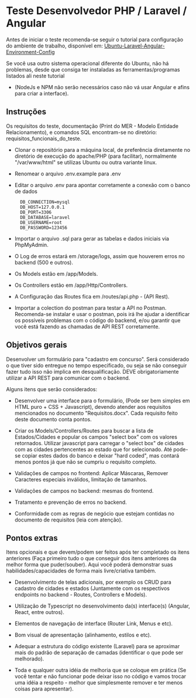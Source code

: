 

# Teste Desenvolvedor PHP / Laravel / Angular

Antes de iniciar o teste recomenda-se seguir o tutorial para configuração
do ambiente de trabalho, disponível em: [Ubuntu-Laravel-Angular-Environment-Config](https://github.com/DaanKrug/Ubuntu-Laravel-Angular-Environment-Config)

Se você usa outro sistema operacional diferente do Ubuntu, não há problemas, desde que consiga
ter instaladas as ferramentas/programas listados ali neste tutorial 
- (NodeJs e NPM não serão necessários caso não vá usar Angular e afins para criar a interface).


## Instruções

Os requisitos do teste, documentação (Print do MER - Modelo Entidade Relacionamento),
e comandos SQL encontram-se no diretório: requisitos_funcionais_do_teste.

- Clonar o repositório para a máquina local, de preferência diretamente no
diretório de execução do apache/PHP (para facilitar), normalmente "/var/www/html" se utilizas Ubuntu
ou outra variante linux.

- Renomear o arquivo .env.example para .env

- Editar o arquivo .env para apontar corretamente a conexão com o banco de dados
	
		DB_CONNECTION=mysql
		DB_HOST=127.0.0.1
		DB_PORT=3306
		DB_DATABASE=laravel
		DB_USERNAME=root
		DB_PASSWORD=123456
	
- Importar o arquivo .sql para gerar as tabelas e dados iniciais via PhpMyAdmin.

- O Log de erros estará em /storage/logs, assim que houverem erros no backend (500 e outros).

- Os Models estão em /app/Models.

- Os Controllers estão em /app/Http/Controllers.

- A Configuração das Routes fica em /routes/api.php - (API Rest).

- Importar a colection do postman para testar a API no Postman. Recomenda-se instalar e usar o postman,
pois irá lhe ajudar a identificar os possíveis problemas com o código
do backend, e/ou garantir que você está fazendo as chamadas de API REST corretamente.


## Objetivos gerais

Desenvolver um formulário para "cadastro em concurso". Será considerado o que tiver sido
entregue no tempo especificado, ou seja se não conseguir fazer tudo isso não implica em
desqualificação. DEVE obrigatoriamente utilizar a API REST para comunicar com o backend.

Alguns itens que serão considerados:

- Desenvolver uma interface para o formulário, (Pode ser bem simples em HTML puro + CSS + Javascript),
devendo atender aos requisitos mencionados no documento "Requisitos.docx". 
Cada requisito feito deste documento conta pontos.

- Criar os Models/Controllers/Routes para buscar a lista de Estados/Cidades e popular os campos 
"select box" com os valores retornados. Utilizar javascript para carregar o "select box" de cidades 
com as cidades pertencentes ao estado que for selecionado. Até pode-se copiar estes dados do banco e deixar
"hard coded", mas contará menos pontos já que não se cumpriu o requisito completo.

- Validações de campos no frontend: Aplicar Máscaras, Remover Caracteres especiais inválidos,
limitação de tamanhos.

- Validações de campos no backend: mesmas do frontend.

- Tratamento e prevenção de erros no backend.

- Conformidade com as regras de negócio que estejam contidas no documento de requisitos (leia com atenção).


## Pontos extras

Itens opcionais e que devem/podem ser feitos após ter completado os itens anteriores (Faça primeiro
tudo o que conseguir dos itens anteriores da melhor forma que puder/souber). Aqui você poderá demonstrar suas habilidades/capacidades de forma mais livre/criativa também.

- Desenvolvimento de telas adicionais, por exemplo os CRUD para cadastro de cidades e estados (Juntamente
com os respectivos endpoints no backend - Routes, Controllers e Models).

- Utilização de Typescript no desenvolvimento da(s) interface(s) (Angular, React, entre outros).

- Elementos de navegação de interface (Router Link, Menus e etc).

- Bom visual de apresentação (alinhamento, estilos e etc).

- Adequar a estrutura do código existente (Laravel) para se aproximar mais do padrão de separação
de camadas (identificar o que pode ser melhorado).

- Toda e qualquer outra idéia de melhoria que se coloque em prática (Se você tentar e não funcionar
pode deixar isso no código e vamos trocar uma idéia a respeito - melhor que simplesmente remover e
ter menos coisas para apresentar).





